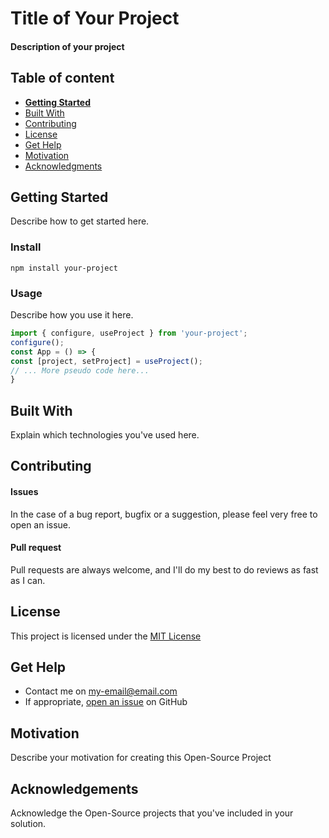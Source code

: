 # Title of Your Project

#### Description of your project
## Table of content
- [**Getting Started**](#getting-started)
- [Built With](#built-with)
- [Contributing](#contributing)
- [License](#license)
- [Get Help](#get-help)
- [Motivation](#motivation)
- [Acknowledgments](#acknowledgements)
## Getting Started
Describe how to get started here.
### Install
```console
npm install your-project
```
### Usage
Describe how you use it here.
```javascript
import { configure, useProject } from 'your-project';
configure();
const App = () => {
const [project, setProject] = useProject();
// ... More pseudo code here...
}
```
## Built With
Explain which technologies you've used here.
## Contributing
#### Issues
In the case of a bug report, bugfix or a suggestion, please
feel very free to open an issue.
#### Pull request
Pull requests are always welcome, and I'll do my best to do
reviews as fast as I can.
## License
This project is licensed under the [MIT
License](https://github.com/this/project/blob/master/LICENSE)
## Get Help
- Contact me on my-email@email.com
- If appropriate, [open an
issue](https://github.com/this/project/issues) on GitHub
## Motivation
Describe your motivation for creating this Open-Source Project
## Acknowledgements
Acknowledge the Open-Source projects that you've included in
your solution.
